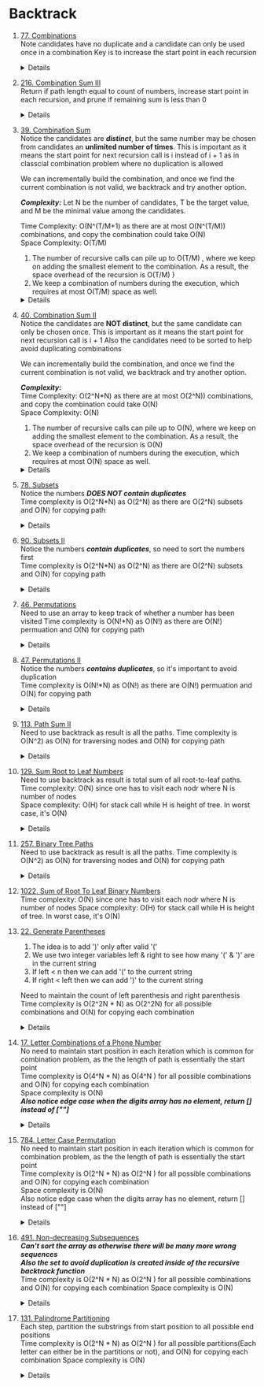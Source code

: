 
# Backtrack
1. [77. Combinations](https://leetcode.com/problems/combinations)  
   Note candidates have no duplicate and a candidate can only be used once in a combination
   Key is to increase the start point in each recursion
     <details>
    
    ```python
            for i in range(start, n + 1):
                path.append(i)
                backtrack(i + 1, path, result)
                path.pop()
    ```
   </details>
1. [216. Combination Sum III](https://leetcode.com/problems/combination-sum-iii)  
   Return if path length equal to count of numbers, increase start point in each recursion, and prune if remaining sum is less than 0
   <details>

   ```python
            if targetSum < 0:
                return

            if len(path) == k:
                if targetSum == 0:
                    result.append(path[:])
                return

            for i in range(start, 10):
                path.append(i)
                backtrack(i + 1, targetSum - i, path, result )
                path.pop()
   ```
   </details>
1. [39. Combination Sum](https://leetcode.com/problems/combination-sum)  
   Notice the candidates are ***distinct***, but the same number may be chosen from candidates an **unlimited number of times**. This is important as it means the start point for next recursion call is i instead of i + 1 as in classcial combination problem where no duplication is allowed  
  
   We can incrementally build the combination, and once we find the current combination is not valid, we backtrack and try another option.
      
   ***Complexity:***
   Let N be the number of candidates, T be the target value, and M be the minimal value among the candidates.
   
   Time Complexity: O(N^(T/M+1) as there are at most O(N^(T/M)) combinations, and copy the combination could take O(N)  
   Space Complexity: O(T/M)  
   1. The number of recursive calls can pile up to O(T/M) , where we keep on adding the smallest element to the combination.
   As a result, the space overhead of the recursion is O(T/M) )
   1. We keep a combination of numbers during the execution, which requires at most O(T/M) space as well.   
     <details>
    
    ```python
    def combinationSum(self, candidates: List[int], target: int) -> List[List[int]]:
        result = []
        def backtrack(startIndex, remain, path):
            nonlocal candidates, result
            if remain == 0:
                result.append(path[:])
                return
            
            if remain < 0:
                return

            for i in range(startIndex, len(candidates)):
                path.append(candidates[i])
                backtrack(i, remain - candidates[i], path)
                path.pop()

        backtrack(0, target, [])
        return result
            
    ```
   </details>   
1. [40. Combination Sum II](https://leetcode.com/problems/combination-sum-ii)  
   Notice the candidates are **NOT distinct**, but the same candidate can only be chosen once. This is important as it means the start point for next recursion call is i + 1
   Also the candidates need to be sorted to help avoid duplicating combinations
  
   We can incrementally build the combination, and once we find the current combination is not valid, we backtrack and try another option.
      
   ***Complexity:***     
   Time Complexity: O(2^N*N) as there are at most O(2^N)) combinations, and copy the combination could take O(N)  
   Space Complexity: O(N)  
   1. The number of recursive calls can pile up to O(N), where we keep on adding the smallest element to the combination.
   As a result, the space overhead of the recursion is O(N) 
   1. We keep a combination of numbers during the execution, which requires at most O(N)  space as well.   
     <details>
    
    ```python
    def combinationSum2(self, candidates: List[int], target: int) -> List[List[int]]:
        candidates.sort()

        result = []
        def backtrack(startIndex, remain, path):
            nonlocal candidates, result
            if remain == 0:
                result.append(path[:])
                return

            if remain < 0:
                return

            for i in range(startIndex, len(candidates)):
                if i > startIndex and candidates[i] == candidates[i - 1]:
                    continue
                path.append(candidates[i])
                backtrack(i + 1, remain - candidates[i], path)
                path.pop()
        backtrack(0, target, [])
        return result
            
    ```
   </details> 
1. [78. Subsets](https://leetcode.com/problems/subsets)  
  Notice the numbers ***DOES NOT contain duplicates***   
  Time complexity is O(2^N*N) as O(2^N) as there are O(2^N) subsets and O(N) for copying path
    <details>

      ```python
    def subsets(self, nums: List[int]) -> List[List[int]]:
        result = []
        def backtrack(startIndex, path):
            nonlocal nums, result

            result.append(path[:])

            for i in range(startIndex, len(nums)):
                path.append(nums[i])
                backtrack(i + 1, path)
                path.pop()

        backtrack(0, [])
        return result

      ``` 
    </details> 
1. [90. Subsets II](https://leetcode.com/problems/subsets-ii)  
  Notice the numbers ***contain duplicates***, so need to sort the numbers first  
  Time complexity is O(2^N*N) as O(2^N) as there are O(2^N) subsets and O(N) for copying path
    <details>

      ```python
       def subsetsWithDup(self, nums: List[int]) -> List[List[int]]:
           nums.sort()
           result = []
   
           def backtrack(startIndex, path):
               nonlocal nums, result
   
               result.append(path[:])
   
               for i in range(startIndex, len(nums)):
                   if i > startIndex and nums[i] == nums[i - 1]:
                       continue
   
                   path.append(nums[i])
                   backtrack(i + 1, path)
                   path.pop()
   
           backtrack(0, [])
           return result

      ``` 
    </details>  
1. [46. Permutations](https://leetcode.com/problems/permutations)  
  Need to use an array to keep track of whether a number has been visited
  Time complexity is O(N!*N) as O(N!) as there are O(N!) permuation and O(N) for copying path
    <details>

      ```python
       def permute(self, nums: List[int]) -> List[List[int]]:
           used = [False] * len(nums)
           result = []
           def backtrack(path):
               nonlocal nums, used, result
               if len(path) == len(nums):
                   result.append(path[:])
                   return
   
               for i in range(len(nums)):
                   if used[i]:
                       continue
                   
                   used[i] = True
                   path.append(nums[i])
                   backtrack(path)
                   path.pop()
                   used[i] = False
           backtrack([])
           return result
      ``` 
    </details>  

1. [47. Permutations II](https://leetcode.com/problems/permutations-ii/)  
  Notice the numbers ***contains duplicates***, so it's important to avoid duplication  
  Time complexity is O(N!*N) as O(N!) as there are O(N!) permuation and O(N) for copying path
    <details>

      ```python
       def permuteUnique(self, nums: List[int]) -> List[List[int]]:
           nums.sort()
           used = [False] *(len(nums))
           result = []
   
           def backtrack(path):
               nonlocal nums, used, result
   
               if len(path) == len(nums):
                   result.append(path[:])
                   return
   
               for i in range(len(nums)):
                   if i > 0 and nums[i] == nums[i - 1] and not used[i - 1]:
                       continue
   
                   if used[i]:
                       continue
   
                   used[i] = True
                   path.append(nums[i])
                   backtrack(path)
                   used[i] = False
                   path.pop()
           backtrack([])
           return result
      ``` 
    </details> 
1. [113. Path Sum II](https://leetcode.com/problems/path-sum-ii)  
  Need to use backtrack as result is all the paths.
  Time complexity is O(N^2) as O(N) for traversing nodes and O(N) for copying path
    <details>

        def dfs(node, targetSum, path, result):
            if not node:
                return
            
            path.append(node.val)
            if node.left is None and node.right is None and node.val == targetSum:
                result.append(path[:])
            
            nextTargetSum = targetSum - node.val
            dfs(node.left, nextTargetSum, path, result)
            dfs(node.right, nextTargetSum, path, result)

            path.pop()

        result = []
        dfs(root, targetSum, [], result)
        return result   
    </details>
  
1. [129. Sum Root to Leaf Numbers](https://leetcode.com/problems/sum-root-to-leaf-numbers)  
   Need to use backtrack as result is total sum of all root-to-leaf paths.  
   Time complexity: O(N) since one has to visit each nodr where N is number of nodes   
   Space complexity: O(H) for stack call while H is height of tree. In worst case, it's O(N)    
   <details>

    ```python
        total = 0
        def dfs(node, pathSum):
            if node is None:
                return
                
            nonlocal total
            nextPathSum = pathSum * 10 + node.val
            if node.left is None and node.right is None:
                total += nextPathSum
            
            dfs(node.left, nextPathSum)
            dfs(node.right, nextPathSum)

        dfs(root, 0)
        return total
    ```
   </details>
1. [257. Binary Tree Paths](https://leetcode.com/problems/binary-tree-paths)  
  Need to use backtrack as result is all the paths.
  Time complexity is O(N^2) as O(N) for traversing nodes and O(N) for copying path
    <details>

    ```python
          def backtrack(node, path, result):
              if node is None:
                  return
  
              path.append(str(node.val))
              if node.left is None and node.right is None:
                  result.append("->".join(path))
              
              backtrack(node.left, path, result)
              backtrack(node.right, path, result)
  
              path.pop()
  
          result = []
          backtrack(root, [], result)
          return result
    ```
    </details>

1. [1022. Sum of Root To Leaf Binary Numbers](https://leetcode.com/problems/sum-of-root-to-leaf-binary-numbers)  
Time complexity: O(N) since one has to visit each nodr where N is number of nodes 
Space complexity: O(H) for stack call while H is height of tree. In worst case, it's O(N)  

1. [22. Generate Parentheses](https://leetcode.com/problems/generate-parentheses/)  
   1. The idea is to add ')' only after valid '('  
   1. We use two integer variables left & right to see how many '(' & ')' are in the current string   
   1. If left < n then we can add '(' to the current string  
   1. If right < left then we can add ')' to the current string
      
   Need to maintain the count of left parenthesis and right parenthesis  
  Time complexity is O(2^2N * N) as O(2^2N) for all possible combinations and O(N) for copying each combination
    <details>

    ```python
    def generateParenthesis(self, n: int) -> List[str]:
        result = []
        def backtrack(open, close, path):
            nonlocal result, n

            if open + close == 2 * n:
                result.append("".join(path))
                return

            if open < n:
                path.append("(")
                backtrack(open + 1, close, path)
                path.pop()

            if close < open:
                path.append(")")
                backtrack(open, close + 1, path)
                path.pop()

        backtrack(0, 0, [])
        return result
    ```
    </details>
1. [17. Letter Combinations of a Phone Number](https://leetcode.com/problems/letter-combinations-of-a-phone-number)  
   No need to maintain start position in each iteration which is common for combination problem, as the the length of path is essentially the start point  
   Time complexity is O(4^N * N) as O(4^N ) for all possible combinations and O(N) for copying each combination  
   Space complexity is O(N)  
   ***Also notice edge case when the digits array has no element, return [] instead of [""]***  
    <details>

    ```python
    def letterCombinations(self, digits: str) -> List[str]:
        if not digits:
            return []

        digitLetterMap = ["", "", "abc", "def", "ghi", "jkl", "mno", "pqrs", "tuv", "wxyz"]
        result = []
        def backtrack(path):
            nonlocal digits, digitLetterMap, result

            if len(path) == len(digits):
                result.append("".join(path))
                return

            digit = int(digits[len(path)])
            letters = digitLetterMap[digit]
            for letter in letters:
                path.append(letter)
                backtrack(path)
                path.pop()

        backtrack([])
        return result
    ```
    </details>
1. [784. Letter Case Permutation](https://leetcode.com/problems/letter-case-permutation)  
   No need to maintain start position in each iteration which is common for combination problem, as the the length of path is essentially the start point  
   Time complexity is O(2^N * N) as O(2^N ) for all possible combinations and O(N) for copying each combination  
   Space complexity is O(N)  
   Also notice edge case when the digits array has no element, return [] instead of [""]  
    <details>

    ```python
    def letterCasePermutation(self, s: str) -> List[str]:
        result = []
        def backtrack(path):
            nonlocal s, result

            if len(path) == len(s):
                result.append("".join(path))
                return

            letter = s[len(path)]
            if  letter.isalpha():
                for ch in [letter.lower(), letter.upper()]:
                    path.append(ch)
                    backtrack(path)
                    path.pop()
            else:
                path.append(letter)
                backtrack(path)
                path.pop()               
        backtrack([])
        return result
    ```
    </details>
    
1. [491. Non-decreasing Subsequences](https://leetcode.com/problems/non-decreasing-subsequences)  
   ***Can't sort the array as otherwise there will be many more wrong sequences***  
   ***Also the set to avoid duplication is created inside of the recursive backtrack function***  
   Time complexity is O(2^N * N) as O(2^N ) for all possible combinations and O(N) for copying each combination
   Space complexity is O(N)  
    <details>

      ```python
       def findSubsequences(self, nums: List[int]) -> List[List[int]]:
           result = []
           def backtrack(startIndex, path):
               nonlocal nums, result
   
               if len(path) >= 2:
                   result.append(path[:])
   
               used = set()
               for i in range(startIndex, len(nums)):
                   if (path and nums[i] < path[-1]) or nums[i] in used:
                       continue
     
                   used.add(nums[i])
                   path.append(nums[i])
                   backtrack(i + 1, path)
                   path.pop()
           backtrack(0, [])
           return result
      ```
    </details>
1. [131. Palindrome Partitioning](https://leetcode.com/problems/palindrome-partitioning)  
   Each step, partition the substrings from start position to all possible end positions  
   Time complexity is O(2^N * N) as O(2^N ) for all possible partitions(Each letter can either be in the partitions or not), and O(N) for copying each combination
   Space complexity is O(N)    
   <details>

      ```python
          def partition(self, s: str) -> List[List[str]]:
              def isPalindrome(s):
                  return s == s[::-1]
      
              result = []
              def backtrack(start, path):
                  nonlocal s, result
      
                  if start == len(s):
                      result.append(path[:])   
                      return
      
                  for end in range(start + 1, len(s) + 1):
                        prefix = s[start : end]
                        if isPalindrome(prefix):
                            path.append(prefix)
                            backtrack(end, path)
                            path.pop()
              backtrack(0, [])
              return result
      ```
   </details>
